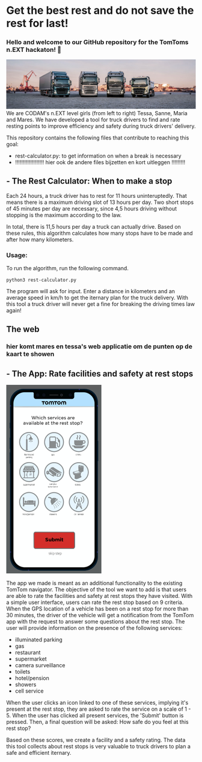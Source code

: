 # Get the best rest and do not save the rest for last!
### Hello and welcome to our GitHub repository for the TomToms n.EXT hackaton! 🚛
![Alt text](/pics/trucker.jpeg "Trucks")
We are CODAM's n.EXT level girls (from left to right) Tessa, Sanne, Maria and Mares. We have developed a tool for truck drivers to find and rate resting points to improve efficiency and safety during truck drivers' delivery.


This repository contains the following files that contribute to reaching this goal:
- rest-calculator.py: to get information on when a break is necessary
- !!!!!!!!!!!!!!!!!!! hier ook de andere files bijzetten en kort uitleggen !!!!!!!!!

## - The Rest Calculator: When to make a stop
Each 24 hours, a truck driver has to rest for 11 hours uninteruptedly. That means there is a maximum driving slot of 13 hours per day. Two short stops of 45 minutes per day are necessary, since 4,5 hours driving without stopping is the maximum according to the law.

In total, there is 11,5 hours per day a truck can actually drive.
Based on these rules, this algorithm calculates how many stops have to be made and after how many kilometers.

### Usage:
To run the algorithm, run the following command.
```console
python3 rest-calculator.py
```
The program will ask for input. Enter a distance in kilometers and an average speed in km/h to get the iternary plan for the truck delivery. With this tool a truck driver will never get a fine for breaking the driving times law again!

## The web
### hier komt mares en tessa's web applicatie om de punten op de kaart te showen

## - The App: Rate facilities and safety at rest stops
<img src="/pics/the-app.png" height="500" />

The app we made is meant as an additional functionality to the existing TomTom navigator. The objective of the tool we want to add is that users are able to rate the facilities and safety at rest stops they have visited. With a simple user interface, users can rate the rest stop based on 9 criteria. When the GPS location of a vehicle has been on a rest stop for more than 30 minutes, the driver of the vehicle will get a notification from the TomTom app with the request to answer some questions about the rest stop. The user will provide information on the presence of the following services:
- illuminated parking
- gas
- restaurant
- supermarket
- camera surveillance
- toilets
- hotel/pension
- showers
- cell service

When the user clicks an icon linked to one of these services, implying it's present at the rest stop, they are asked to rate the service on a scale of 1 - 5. When the user has clicked all present services, the 'Submit' button is pressed. Then, a final question will be asked: How safe do you feel at this rest stop?

Based on these scores, we create a facility and a safety rating. The data this tool collects about rest stops is very valuable to truck drivers to plan a safe and efficient iternary.

